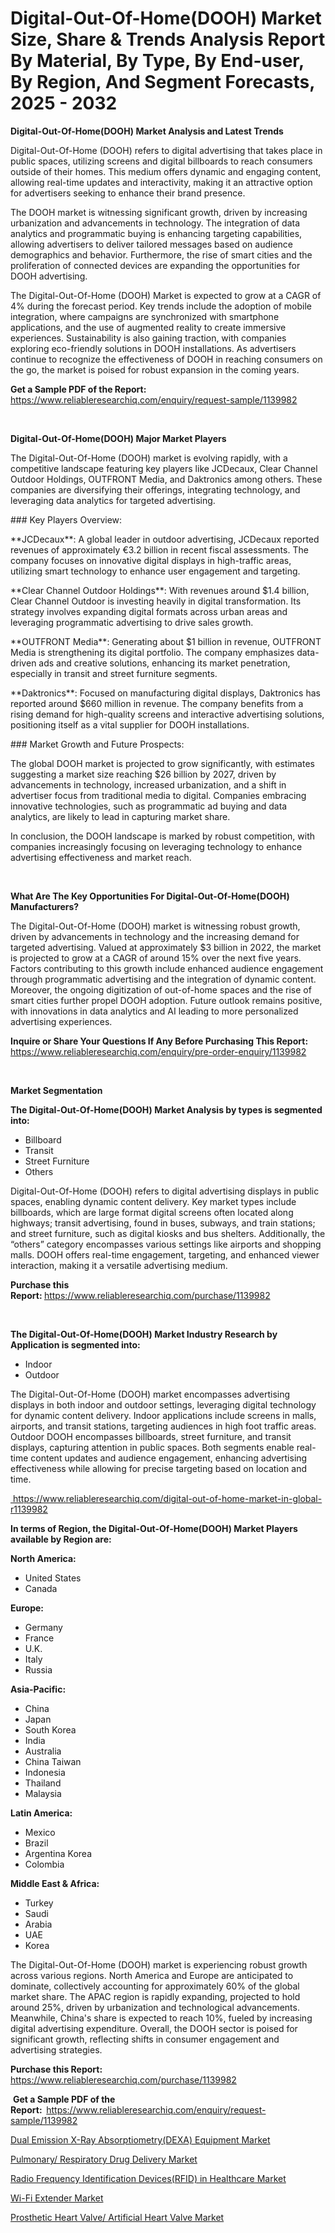 <p><h1>Digital-Out-Of-Home(DOOH) Market Size, Share & Trends Analysis Report By Material, By Type, By End-user, By Region, And Segment Forecasts, 2025 - 2032</h1></p><p><strong>Digital-Out-Of-Home(DOOH) Market Analysis and Latest Trends</strong></p>
<p><p>Digital-Out-Of-Home (DOOH) refers to digital advertising that takes place in public spaces, utilizing screens and digital billboards to reach consumers outside of their homes. This medium offers dynamic and engaging content, allowing real-time updates and interactivity, making it an attractive option for advertisers seeking to enhance their brand presence.</p><p>The DOOH market is witnessing significant growth, driven by increasing urbanization and advancements in technology. The integration of data analytics and programmatic buying is enhancing targeting capabilities, allowing advertisers to deliver tailored messages based on audience demographics and behavior. Furthermore, the rise of smart cities and the proliferation of connected devices are expanding the opportunities for DOOH advertising.</p><p>The Digital-Out-Of-Home (DOOH) Market is expected to grow at a CAGR of 4% during the forecast period. Key trends include the adoption of mobile integration, where campaigns are synchronized with smartphone applications, and the use of augmented reality to create immersive experiences. Sustainability is also gaining traction, with companies exploring eco-friendly solutions in DOOH installations. As advertisers continue to recognize the effectiveness of DOOH in reaching consumers on the go, the market is poised for robust expansion in the coming years.</p></p>
<p><strong>Get a Sample PDF of the Report:&nbsp;</strong> <a href="https://www.reliableresearchiq.com/enquiry/request-sample/1139982?utm_campaign=1141&utm_medium=2&utm_source=Github&utm_content=ia&utm_term=25032025&utm_id=digital-out-of-homedooh">https://www.reliableresearchiq.com/enquiry/request-sample/1139982</a></p>
<p>&nbsp;</p>
<p><strong>Digital-Out-Of-Home(DOOH) Major Market Players</strong></p>
<p><p>The Digital-Out-Of-Home (DOOH) market is evolving rapidly, with a competitive landscape featuring key players like JCDecaux, Clear Channel Outdoor Holdings, OUTFRONT Media, and Daktronics among others. These companies are diversifying their offerings, integrating technology, and leveraging data analytics for targeted advertising.</p><p>### Key Players Overview:</p><p>**JCDecaux**: A global leader in outdoor advertising, JCDecaux reported revenues of approximately €3.2 billion in recent fiscal assessments. The company focuses on innovative digital displays in high-traffic areas, utilizing smart technology to enhance user engagement and targeting.</p><p>**Clear Channel Outdoor Holdings**: With revenues around $1.4 billion, Clear Channel Outdoor is investing heavily in digital transformation. Its strategy involves expanding digital formats across urban areas and leveraging programmatic advertising to drive sales growth.</p><p>**OUTFRONT Media**: Generating about $1 billion in revenue, OUTFRONT Media is strengthening its digital portfolio. The company emphasizes data-driven ads and creative solutions, enhancing its market penetration, especially in transit and street furniture segments.</p><p>**Daktronics**: Focused on manufacturing digital displays, Daktronics has reported around $660 million in revenue. The company benefits from a rising demand for high-quality screens and interactive advertising solutions, positioning itself as a vital supplier for DOOH installations.</p><p>### Market Growth and Future Prospects:</p><p>The global DOOH market is projected to grow significantly, with estimates suggesting a market size reaching $26 billion by 2027, driven by advancements in technology, increased urbanization, and a shift in advertiser focus from traditional media to digital. Companies embracing innovative technologies, such as programmatic ad buying and data analytics, are likely to lead in capturing market share.</p><p>In conclusion, the DOOH landscape is marked by robust competition, with companies increasingly focusing on leveraging technology to enhance advertising effectiveness and market reach.</p></p>
<p>&nbsp;</p>
<p><strong>What Are The Key Opportunities For Digital-Out-Of-Home(DOOH) Manufacturers?</strong></p>
<p><p>The Digital-Out-Of-Home (DOOH) market is witnessing robust growth, driven by advancements in technology and the increasing demand for targeted advertising. Valued at approximately $3 billion in 2022, the market is projected to grow at a CAGR of around 15% over the next five years. Factors contributing to this growth include enhanced audience engagement through programmatic advertising and the integration of dynamic content. Moreover, the ongoing digitization of out-of-home spaces and the rise of smart cities further propel DOOH adoption. Future outlook remains positive, with innovations in data analytics and AI leading to more personalized advertising experiences.</p></p>
<p><strong>Inquire or Share Your Questions If Any Before Purchasing This Report:</strong> <a href="https://www.reliableresearchiq.com/enquiry/pre-order-enquiry/1139982?utm_campaign=1141&utm_medium=2&utm_source=Github&utm_content=ia&utm_term=25032025&utm_id=digital-out-of-homedooh">https://www.reliableresearchiq.com/enquiry/pre-order-enquiry/1139982</a></p>
<p>&nbsp;</p>
<p><strong>Market Segmentation</strong></p>
<p><strong>The Digital-Out-Of-Home(DOOH) Market Analysis by types is segmented into:</strong></p>
<p><ul><li>Billboard</li><li>Transit</li><li>Street Furniture</li><li>Others</li></ul></p>
<p><p>Digital-Out-Of-Home (DOOH) refers to digital advertising displays in public spaces, enabling dynamic content delivery. Key market types include billboards, which are large format digital screens often located along highways; transit advertising, found in buses, subways, and train stations; and street furniture, such as digital kiosks and bus shelters. Additionally, the “others” category encompasses various settings like airports and shopping malls. DOOH offers real-time engagement, targeting, and enhanced viewer interaction, making it a versatile advertising medium.</p></p>
<p><strong>Purchase this Report:&nbsp;</strong><a href="https://www.reliableresearchiq.com/purchase/1139982?utm_campaign=1141&utm_medium=2&utm_source=Github&utm_content=ia&utm_term=25032025&utm_id=digital-out-of-homedooh">https://www.reliableresearchiq.com/purchase/1139982</a></p>
<p>&nbsp;</p>
<p><strong>The Digital-Out-Of-Home(DOOH) Market Industry Research by Application is segmented into:</strong></p>
<p><ul><li>Indoor</li><li>Outdoor</li></ul></p>
<p><p>The Digital-Out-Of-Home (DOOH) market encompasses advertising displays in both indoor and outdoor settings, leveraging digital technology for dynamic content delivery. Indoor applications include screens in malls, airports, and transit stations, targeting audiences in high foot traffic areas. Outdoor DOOH encompasses billboards, street furniture, and transit displays, capturing attention in public spaces. Both segments enable real-time content updates and audience engagement, enhancing advertising effectiveness while allowing for precise targeting based on location and time.</p></p>
<p><a href="https://www.reliableresearchiq.com/digital-out-of-home-market-in-global-r1139982?utm_campaign=1141&utm_medium=2&utm_source=Github&utm_content=ia&utm_term=25032025&utm_id=digital-out-of-homedooh">&nbsp;https://www.reliableresearchiq.com/digital-out-of-home-market-in-global-r1139982</a></p>
<p><strong>In terms of Region, the Digital-Out-Of-Home(DOOH) Market Players available by Region are:</strong></p>
<p>
    <p> <strong> North America: </strong>
        <ul>
            <li>United States</li>
            <li>Canada</li>
        </ul>
        </p> 
    <p> <strong> Europe: </strong>
        <ul>
            <li>Germany</li>
            <li>France</li>
            <li>U.K.</li>
            <li>Italy</li>
            <li>Russia</li>
        </ul>
        </p> 
    <p> <strong> Asia-Pacific: </strong>
        <ul>
            <li>China</li>
            <li>Japan</li>
            <li>South Korea</li>
            <li>India</li>
            <li>Australia</li>
            <li>China Taiwan</li>
            <li>Indonesia</li>
            <li>Thailand</li>
            <li>Malaysia</li>
        </ul>
        </p> 
    <p> <strong> Latin America: </strong>
        <ul>
            <li>Mexico</li>
            <li>Brazil</li>
            <li>Argentina Korea</li>
            <li>Colombia</li>
        </ul>
        </p> 
    <p> <strong> Middle East & Africa: </strong>
        <ul>
            <li>Turkey</li>
            <li>Saudi</li>
            <li>Arabia</li>
            <li>UAE</li>
            <li>Korea</li>
        </ul>
    </p>
    </p>
<p><p>The Digital-Out-Of-Home (DOOH) market is experiencing robust growth across various regions. North America and Europe are anticipated to dominate, collectively accounting for approximately 60% of the global market share. The APAC region is rapidly expanding, projected to hold around 25%, driven by urbanization and technological advancements. Meanwhile, China's share is expected to reach 10%, fueled by increasing digital advertising expenditure. Overall, the DOOH sector is poised for significant growth, reflecting shifts in consumer engagement and advertising strategies.</p></p>
<p><strong>Purchase this Report: </strong><a href="https://www.reliableresearchiq.com/purchase/1139982?utm_campaign=1141&utm_medium=2&utm_source=Github&utm_content=ia&utm_term=25032025&utm_id=digital-out-of-homedooh">https://www.reliableresearchiq.com/purchase/1139982</a></p>
<p>&nbsp;<strong>Get a Sample PDF of the Report:&nbsp;&nbsp;</strong><a href="https://www.reliableresearchiq.com/enquiry/request-sample/1139982?utm_campaign=1141&utm_medium=2&utm_source=Github&utm_content=ia&utm_term=25032025&utm_id=digital-out-of-homedooh">https://www.reliableresearchiq.com/enquiry/request-sample/1139982</a></p>
<p><strong></strong></p>
<p><p><a href="https://github.com/ebalabenoot/Market-Research-Report-List-1/blob/main/dual-emission-x-ray-absorptiometrydexa-equipment-market.md?utm_campaign=1141&utm_medium=2&utm_source=Github&utm_content=ia&utm_term=25032025&utm_id=digital-out-of-homedooh">Dual Emission X-Ray Absorptiometry(DEXA) Equipment Market</a></p><p><a href="https://github.com/kavechoxo/Market-Research-Report-List-1/blob/main/pulmonary-respiratory-drug-delivery-market.md?utm_campaign=1141&utm_medium=2&utm_source=Github&utm_content=ia&utm_term=25032025&utm_id=digital-out-of-homedooh">Pulmonary/ Respiratory Drug Delivery Market</a></p><p><a href="https://github.com/jensanohishi/Market-Research-Report-List-1/blob/main/radio-frequency-identification-devicesrfid-in-healthcare-market.md?utm_campaign=1141&utm_medium=2&utm_source=Github&utm_content=ia&utm_term=25032025&utm_id=digital-out-of-homedooh">Radio Frequency Identification Devices(RFID) in Healthcare Market</a></p><p><a href="https://github.com/cwasicioaie/Market-Research-Report-List-1/blob/main/wi-fi-extender-market.md?utm_campaign=1141&utm_medium=2&utm_source=Github&utm_content=ia&utm_term=25032025&utm_id=digital-out-of-homedooh">Wi-Fi Extender Market</a></p><p><a href="https://github.com/qianyateina/Market-Research-Report-List-1/blob/main/prosthetic-heart-valve-artificial-heart-valve-market.md?utm_campaign=1141&utm_medium=2&utm_source=Github&utm_content=ia&utm_term=25032025&utm_id=digital-out-of-homedooh">Prosthetic Heart Valve/ Artificial Heart Valve Market</a></p></p>